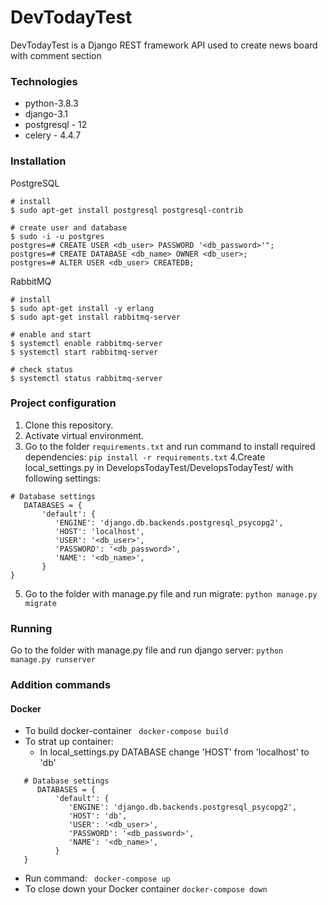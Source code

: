 # DevTodayTest
DevTodayTest is a Django REST framework API used to create news board with comment section

### Technologies
* python-3.8.3
* django-3.1
* postgresql - 12
* celery - 4.4.7

### Installation
PostgreSQL
```
# install
$ sudo apt-get install postgresql postgresql-contrib

# create user and database
$ sudo -i -u postgres
postgres=# CREATE USER <db_user> PASSWORD '<db_password>'";
postgres=# CREATE DATABASE <db_name> OWNER <db_user>;
postgres=# ALTER USER <db_user> CREATEDB;
```
RabbitMQ
```
# install
$ sudo apt-get install -y erlang
$ sudo apt-get install rabbitmq-server

# enable and start
$ systemctl enable rabbitmq-server
$ systemctl start rabbitmq-server

# check status
$ systemctl status rabbitmq-server
```

### Project configuration

   1. Clone this repository.
   2. Activate virtual environment.
   3. Go to the folder ```requirements.txt``` and run command to install required dependencies: 
   ```pip install -r requirements.txt```
   4.Create local_settings.py in DevelopsTodayTest/DevelopsTodayTest/ with following settings: 
   ```
   # Database settings
      DATABASES = {
          'default': {
             'ENGINE': 'django.db.backends.postgresql_psycopg2',
             'HOST': 'localhost',
             'USER': '<db_user>',
             'PASSWORD': '<db_password>',
             'NAME': '<db_name>',
          }
   }
   ```
   5. Go to the folder with manage.py file and run migrate: 
   ```python manage.py migrate```
   
### Running
Go to the folder with manage.py file and run django server:
```python manage.py runserver```

### Addition commands
#### Docker
* To build docker-container
``` docker-compose build```
* To strat up container:
   * In local_settings.py DATABASE change 'HOST' from 'localhost' to 'db' 
```
   # Database settings
      DATABASES = {
          'default': {
             'ENGINE': 'django.db.backends.postgresql_psycopg2',
             'HOST': 'db',
             'USER': '<db_user>',
             'PASSWORD': '<db_password>',
             'NAME': '<db_name>',
          }
   }
   ```
   * Run command:
``` docker-compose up```
* To close down your Docker container 
```docker-compose down```
